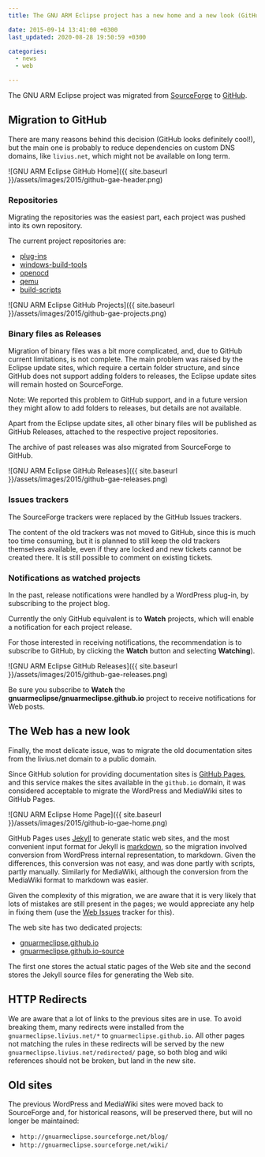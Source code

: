 ```yaml
---
title: The GNU ARM Eclipse project has a new home and a new look (GitHub)

date: 2015-09-14 13:41:00 +0300
last_updated: 2020-08-28 19:50:59 +0300

categories:
  - news
  - web

---
```


The GNU ARM Eclipse project was migrated from [SourceForge](https://sourceforge.net/projects/gnuarmeclipse/) to [GitHub](https://github.com/gnuarmeclipse).

## Migration to GitHub

There are many reasons behind this decision (GitHub looks definitely cool!), but the main one is probably to reduce dependencies on custom DNS domains, like `livius.net`, which might not be available on long term.

![GNU ARM Eclipse GitHub Home]({{ site.baseurl }}/assets/images/2015/github-gae-header.png)

### Repositories

Migrating the repositories was the easiest part, each project was pushed into its own repository.

The current project repositories are:

- [plug-ins](https://github.com/gnu-mcu-eclipse/eclipse-plugins)
- [windows-build-tools](https://github.com/gnu-mcu-eclipse/windows-build-tools)
- [openocd](https://github.com/gnu-mcu-eclipse/openocd)
- [qemu](https://github.com/gnu-mcu-eclipse/qemu)
- [build-scripts](https://github.com/gnu-mcu-eclipse/build-scripts)

![GNU ARM Eclipse GitHub Projects]({{ site.baseurl }}/assets/images/2015/github-gae-projects.png)

### Binary files as Releases

Migration of binary files was a bit more complicated, and, due to GitHub current limitations, is not complete. The main problem was raised by the Eclipse update sites, which require a certain folder structure, and since GitHub does not support adding folders to releases, the Eclipse update sites will remain hosted on SourceForge.

Note: We reported this problem to GitHub support, and in a future version they might allow to add folders to releases, but details are not available.

Apart from the Eclipse update sites, all other binary files will be published as GitHub Releases, attached to the respective project repositories.

The archive of past releases was also migrated from SourceForge to GitHub.

![GNU ARM Eclipse GitHub Releases]({{ site.baseurl }}/assets/images/2015/github-gae-releases.png)

### Issues trackers

The SourceForge trackers were replaced by the GitHub Issues trackers.

The content of the old trackers was not moved to GitHub, since this is much too time consuming, but it is planned to still keep the old trackers themselves available, even if they are locked and new tickets cannot be created there. It is still possible to comment on existing tickets.

### Notifications as watched projects

In the past, release notifications were handled by a WordPress plug-in, by subscribing to the project blog.

Currently the only GitHub equivalent is to **Watch** projects, which will enable a notification for each project release.

For those interested in receiving notifications, the recommendation is to subscribe to GitHub, by clicking the **Watch** button and selecting **Watching**).

![GNU ARM Eclipse GitHub Releases]({{ site.baseurl }}/assets/images/2015/github-gae-releases.png)

Be sure you subscribe to **Watch** the **gnuarmeclipse/gnuarmeclipse.github.io** project to receive notifications for Web posts.

## The Web has a new look

Finally, the most delicate issue, was to migrate the old documentation sites from the livius.net domain to a public domain.

Since GitHub solution for providing documentation sites is [GitHub Pages](https://pages.github.com), and this service makes the sites available in the `github.io` domain, it was considered acceptable to migrate the WordPress and MediaWiki sites to GitHub Pages.

![GNU ARM Eclipse Home Page]({{ site.baseurl }}/assets/images/2015/github-io-gae-home.png)

GitHub Pages uses [Jekyll](http://jekyllrb.com) to generate static web sites, and the most convenient input format for Jekyll is [markdown](http://daringfireball.net/projects/markdown/syntax), so the migration involved conversion from WordPress internal representation, to markdown. Given the differences, this conversion was not easy, and was done partly with scripts, partly manually. Similarly for MediaWiki, although the conversion from the MediaWiki format to markdown was easier.

Given the complexity of this migration, we are aware that it is very likely that lots of mistakes are still present in the pages; we would appreciate any help in fixing them (use the [Web Issues](https://github.com/gnu-mcu-eclipse/gnu-mcu-eclipse.github.io-source/issues) tracker for this).

The web site has two dedicated projects:

- [gnuarmeclipse.github.io](https://github.com/gnu-mcu-eclipse/gnu-mcu-eclipse.github.io)
- [gnuarmeclipse.github.io-source](https://github.com/gnu-mcu-eclipse/gnu-mcu-eclipse.github.io-source)

The first one stores the actual static pages of the Web site and the second stores the Jekyll source files for generating the Web site.

## HTTP Redirects

We are aware that a lot of links to the previous sites are in use. To avoid breaking them, many redirects were installed from the `gnuarmeclipse.livius.net/*` to `gnuarmeclipse.github.io`. All other pages not matching the rules in these redirects will be served by the new `gnuarmeclipse.livius.net/redirected/` page, so both blog and wiki references should not be broken, but land in the new site.

## Old sites

The previous WordPress and MediaWiki sites were moved back to SourceForge and, for historical reasons, will be preserved there, but will no longer be maintained:

- `http://gnuarmeclipse.sourceforge.net/blog/`
- `http://gnuarmeclipse.sourceforge.net/wiki/`
